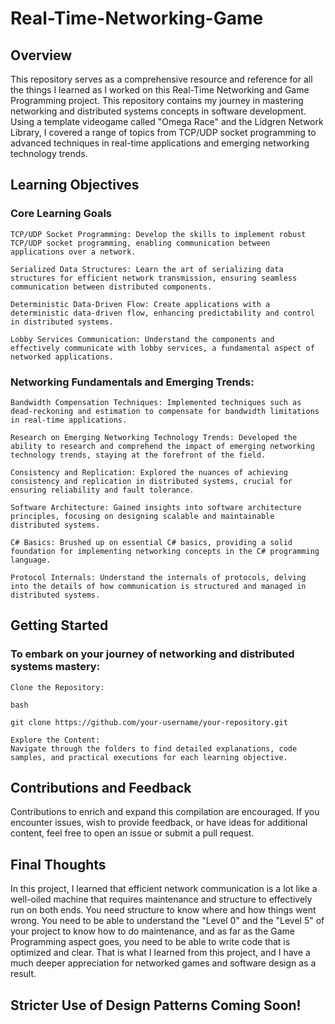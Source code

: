# Real-Time-Networking-Game
## Overview
This repository serves as a comprehensive resource and reference for all the things I learned as I worked on this Real-Time Networking and Game Programming project. This repository contains my journey in mastering networking and distributed systems 
concepts in software development. Using a template videogame called "Omega Race" and the Lidgren Network Library, I covered a range of topics from TCP/UDP socket programming to advanced techniques in real-time applications and emerging networking 
technology trends.

## Learning Objectives
### Core Learning Goals

    TCP/UDP Socket Programming: Develop the skills to implement robust TCP/UDP socket programming, enabling communication between applications over a network.

    Serialized Data Structures: Learn the art of serializing data structures for efficient network transmission, ensuring seamless communication between distributed components.

    Deterministic Data-Driven Flow: Create applications with a deterministic data-driven flow, enhancing predictability and control in distributed systems.

    Lobby Services Communication: Understand the components and effectively communicate with lobby services, a fundamental aspect of networked applications.

### Networking Fundamentals and Emerging Trends:

    Bandwidth Compensation Techniques: Implemented techniques such as dead-reckoning and estimation to compensate for bandwidth limitations in real-time applications.

    Research on Emerging Networking Technology Trends: Developed the ability to research and comprehend the impact of emerging networking technology trends, staying at the forefront of the field.

    Consistency and Replication: Explored the nuances of achieving consistency and replication in distributed systems, crucial for ensuring reliability and fault tolerance.

    Software Architecture: Gained insights into software architecture principles, focusing on designing scalable and maintainable distributed systems.

    C# Basics: Brushed up on essential C# basics, providing a solid foundation for implementing networking concepts in the C# programming language.

    Protocol Internals: Understand the internals of protocols, delving into the details of how communication is structured and managed in distributed systems.

## Getting Started

### To embark on your journey of networking and distributed systems mastery:

    Clone the Repository:

    bash

    git clone https://github.com/your-username/your-repository.git

    Explore the Content:
    Navigate through the folders to find detailed explanations, code samples, and practical executions for each learning objective.

## Contributions and Feedback

Contributions to enrich and expand this compilation are encouraged. If you encounter issues, wish to provide feedback, or have ideas for additional content, feel free to open an issue or submit a pull request.

## Final Thoughts
In this project, I learned that efficient network communication is a lot like a well-oiled machine that requires maintenance and structure to effectively run on both ends. You need structure to know where and how things went wrong. You need to be able to
understand the "Level 0" and the "Level 5" of your project to know how to do maintenance, and as far as the Game Programming aspect goes, you need to be able to write code that is optimized and clear. That is what I learned from this project, and I have
a much deeper appreciation for networked games and software design as a result. 

## Stricter Use of Design Patterns Coming Soon!
